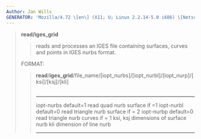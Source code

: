 ```yaml
---
Author: Jan Wills
GENERATOR: 'Mozilla/4.72 \[en\] (X11; U; Linux 2.2.14-5.0 i686) \[Netscape\]'
---
```


> **read/iges\_grid**
>
> > reads and processes an IGES file containing surfaces, curves and
> > points in IGES nurbs format.
>
> FORMAT:
>
> > **read**/**iges\_grid**/file\_name/\[iopt\_nurbs\]/\[iopt\_nurbl\]/\[iopt\_nurp\]/\[ksi\]/\[ksj\]/\[kli\]\
> >  
> >   ------------ ----------- -----------------------------------
> >   iopt-nurbs   default=1   read quad nurb surface if =1
> >   iopt-nurbl   default=0   read triangle nurb surface if = 2
> >   iopt-nurbp   default=0   read triangle nurb curves if = 1
> >   ksi, ksj                 dimensions of surface nurb
> >   kli                      dimension of line nurb
> >   ------------ ----------- -----------------------------------
> >
